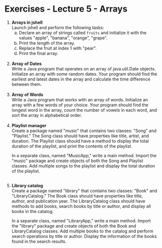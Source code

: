 # Exercises - Lecture 5 - Arrays
<ol>
<li><b>Arrays in jshell</b><br>
Launch jshell and perform the following tasks:
<ol type="a">
<li>Declare an array of strings called <code>fruits</code> and initialize it with the values "apple", "banana", "orange", "grape".</li>
<li>Print the length of the array.</li>
<li>Replace the fruit at index 1 with "pear".</li>
<li>Print the final array.</li>
</ol></li><br>

<li><b>Array of Dates</b><br>
Write a Java program that operates on an array of java.util.Date objects. Initialize an array with some random dates. Your program should find the earliest and latest dates in the array and calculate the time difference between them.
</li><br>

<li><b>Array of Words</b><br>
Write a Java program that works with an array of words. Initialize an array with a few words of your choice. Your program should find the longest word in the array, count the number of vowels in each word, and sort the array in alphabetical order.
</li><br>

<li><b>Playlist manager</b><br>
Create a package named "music" that contains two classes: "Song" and "Playlist." The Song class should have properties like title, artist, and duration. The Playlist class should have a method to display the total duration of the playlist, and print the contents of the playlist.  

In a separate class, named "MusicApp," write a main method. Import the "music" package and create objects of both the Song and Playlist classes. Add multiple songs to the playlist and display the total duration of the playlist.
</li><br>

<li><b>Library catalog</b><br>
Create a package named "library" that contains two classes: "Book" and "LibraryCatalog." The Book class should have properties like title, author, and publication year. The LibraryCatalog class should have methods to add books, search books by title or author, and display all books in the catalog.  

In a separate class, named "LibraryApp," write a main method. Import the "library" package and create objects of both the Book and LibraryCatalog classes. Add multiple books to the catalog and perform search operations by title or author. Display the information of the books found in the search results.
</li><br>
</ol>